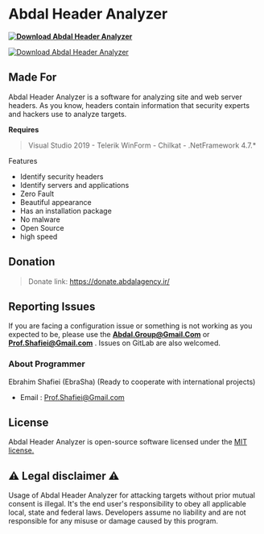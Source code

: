 # Abdal Header Analyzer

**[![Download  Abdal Header Analyzer](https://img.shields.io/sourceforge/dt/abdal-header-analyzer.svg)](https://sourceforge.net/projects/abdal-header-analyzer/files/latest/download)**

[![Download  Abdal Header Analyzer](https://a.fsdn.com/con/app/sf-download-button)](https://sourceforge.net/projects/abdal-header-analyzer/files/latest/download)

## Made For

Abdal Header Analyzer is a software for analyzing site and web server headers. As you know, headers contain information that security experts and hackers use to analyze targets.


**Requires**
> Visual Studio 2019 - Telerik WinForm - Chilkat - .NetFramework 4.7.*
>


Features

- Identify security headers
- Identify servers and applications
- Zero Fault
- Beautiful appearance
- Has an installation package
- No malware
- Open Source
- high speed

## Donation
> Donate link: https://donate.abdalagency.ir/


## Reporting Issues

If you are facing a configuration issue or something is not working as you expected to be, please use the **Abdal.Group@Gmail.Com** or **Prof.Shafiei@Gmail.com** . Issues on GitLab are also welcomed.




### About Programmer
Ebrahim Shafiei (EbraSha) (Ready to cooperate with international projects)
- Email : Prof.Shafiei@Gmail.com


## License
Abdal Header Analyzer is open-source software licensed under the [MIT license.](https://choosealicense.com/licenses/mit/)


## ⚠️ Legal disclaimer ⚠️

Usage of Abdal Header Analyzer for attacking targets without prior mutual consent is illegal. It's the end user's responsibility to obey all applicable local, state and federal laws. Developers assume no liability and are not responsible for any misuse or damage caused by this program.




